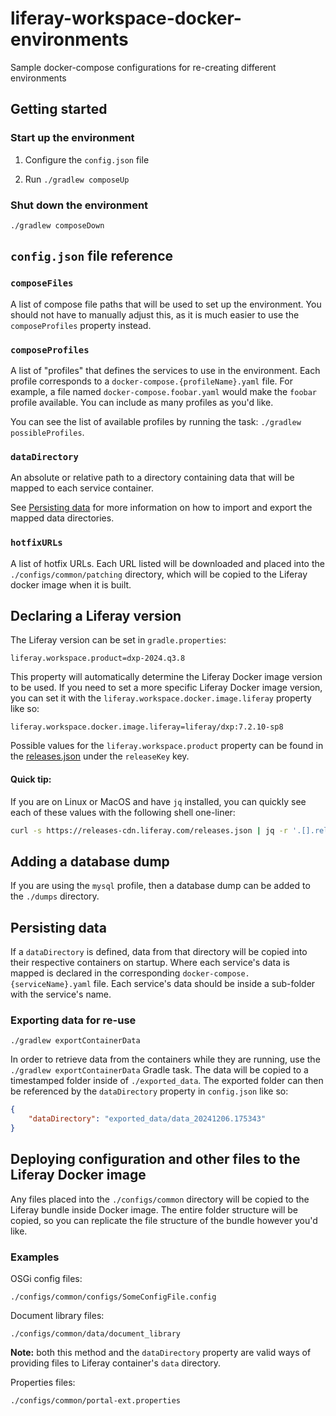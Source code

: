 # liferay-workspace-docker-environments

Sample docker-compose configurations for re-creating different environments

## Getting started

### Start up the environment

1. Configure the `config.json` file

1. Run `./gradlew composeUp`

### Shut down the environment

```
./gradlew composeDown
```

## `config.json` file reference

### `composeFiles`

A list of compose file paths that will be used to set up the environment. You should not have to manually adjust this, as it is much easier to use the `composeProfiles` property instead.

### `composeProfiles`

A list of "profiles" that defines the services to use in the environment. Each profile corresponds to a `docker-compose.{profileName}.yaml` file. For example, a file named `docker-compose.foobar.yaml` would make the `foobar` profile available. You can include as many profiles as you'd like.

You can see the list of available profiles by running the task: `./gradlew possibleProfiles`.

### `dataDirectory`

An absolute or relative path to a directory containing data that will be mapped to each service container.

See [Persisting data](#persisting-data) for more information on how to import and export the mapped data directories.

### `hotfixURLs`

A list of hotfix URLs. Each URL listed will be downloaded and placed into the `./configs/common/patching` directory, which will be copied to the Liferay docker image when it is built.

## Declaring a Liferay version

The Liferay version can be set in `gradle.properties`:

```properties
liferay.workspace.product=dxp-2024.q3.8
```

This property will automatically determine the Liferay Docker image version to be used. If you need to set a more specific Liferay Docker image version, you can set it with the `liferay.workspace.docker.image.liferay` property like so:

```properties
liferay.workspace.docker.image.liferay=liferay/dxp:7.2.10-sp8
```

Possible values for the `liferay.workspace.product` property can be found in the [releases.json](https://releases.liferay.com/releases.json) under the `releaseKey` key.

#### Quick tip:

If you are on Linux or MacOS and have `jq` installed, you can quickly see each of these values with the following shell one-liner:

```sh
curl -s https://releases-cdn.liferay.com/releases.json | jq -r '.[].releaseKey'
```

## Adding a database dump

If you are using the `mysql` profile, then a database dump can be added to the `./dumps` directory.

## Persisting data

If a `dataDirectory` is defined, data from that directory will be copied into their respective containers on startup. Where each service's data is mapped is declared in the corresponding `docker-compose.{serviceName}.yaml` file. Each service's data should be inside a sub-folder with the service's name.

### Exporting data for re-use

```
./gradlew exportContainerData
```

In order to retrieve data from the containers while they are running, use the `./gradlew exportContainerData` Gradle task. The data will be copied to a timestamped folder inside of `./exported_data`. The exported folder can then be referenced by the `dataDirectory` property in `config.json` like so:

```json
{
	"dataDirectory": "exported_data/data_20241206.175343"
}
```

## Deploying configuration and other files to the Liferay Docker image

Any files placed into the `./configs/common` directory will be copied to the Liferay bundle inside Docker image. The entire folder structure will be copied, so you can replicate the file structure of the bundle however you'd like.

### Examples

OSGi config files:

```
./configs/common/configs/SomeConfigFile.config
```

Document library files:

```
./configs/common/data/document_library
```

**Note:** both this method and the `dataDirectory` property are valid ways of providing files to Liferay container's `data` directory.

Properties files:

```
./configs/common/portal-ext.properties
```